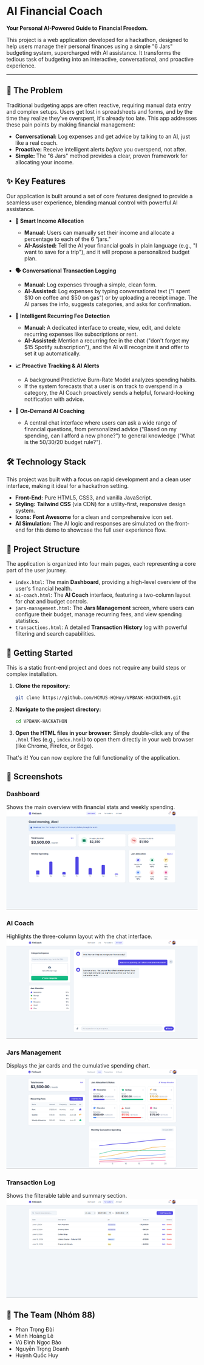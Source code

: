 # AI Financial Coach

**Your Personal AI-Powered Guide to Financial Freedom.**

This project is a web application developed for a hackathon, designed to help users manage their personal finances using a simple "6 Jars" budgeting system, supercharged with AI assistance. It transforms the tedious task of budgeting into an interactive, conversational, and proactive experience.

---

## 🚀 The Problem

Traditional budgeting apps are often reactive, requiring manual data entry and complex setups. Users get lost in spreadsheets and forms, and by the time they realize they've overspent, it's already too late. This app addresses these pain points by making financial management:
*   **Conversational:** Log expenses and get advice by talking to an AI, just like a real coach.
*   **Proactive:** Receive intelligent alerts *before* you overspend, not after.
*   **Simple:** The "6 Jars" method provides a clear, proven framework for allocating your income.

## ✨ Key Features

Our application is built around a set of core features designed to provide a seamless user experience, blending manual control with powerful AI assistance.

*   **🧠 Smart Income Allocation**
    *   **Manual:** Users can manually set their income and allocate a percentage to each of the 6 "jars."
    *   **AI-Assisted:** Tell the AI your financial goals in plain language (e.g., "I want to save for a trip"), and it will propose a personalized budget plan.

*   **🗣️ Conversational Transaction Logging**
    *   **Manual:** Log expenses through a simple, clean form.
    *   **AI-Assisted:** Log expenses by typing conversational text ("I spent $10 on coffee and $50 on gas") or by uploading a receipt image. The AI parses the info, suggests categories, and asks for confirmation.

*   **🔄 Intelligent Recurring Fee Detection**
    *   **Manual:** A dedicated interface to create, view, edit, and delete recurring expenses like subscriptions or rent.
    *   **AI-Assisted:** Mention a recurring fee in the chat ("don't forget my $15 Spotify subscription"), and the AI will recognize it and offer to set it up automatically.

*   **📈 Proactive Tracking & AI Alerts**
    *   A background Predictive Burn-Rate Model analyzes spending habits.
    *   If the system forecasts that a user is on track to overspend in a category, the AI Coach proactively sends a helpful, forward-looking notification with advice.

*   **💬 On-Demand AI Coaching**
    *   A central chat interface where users can ask a wide range of financial questions, from personalized advice ("Based on my spending, can I afford a new phone?") to general knowledge ("What is the 50/30/20 budget rule?").

## 🛠️ Technology Stack

This project was built with a focus on rapid development and a clean user interface, making it ideal for a hackathon setting.

*   **Front-End:** Pure HTML5, CSS3, and vanilla JavaScript.
*   **Styling:** **Tailwind CSS** (via CDN) for a utility-first, responsive design system.
*   **Icons:** **Font Awesome** for a clean and comprehensive icon set.
*   **AI Simulation:** The AI logic and responses are simulated on the front-end for this demo to showcase the full user experience flow.

## 📂 Project Structure

The application is organized into four main pages, each representing a core part of the user journey.

*   `index.html`: The main **Dashboard**, providing a high-level overview of the user's financial health.
*   `ai-coach.html`: The **AI Coach** interface, featuring a two-column layout for chat and budget controls.
*   `jars-management.html`: The **Jars Management** screen, where users can configure their budget, manage recurring fees, and view spending statistics.
*   `transactions.html`: A detailed **Transaction History** log with powerful filtering and search capabilities.

## 🏁 Getting Started

This is a static front-end project and does not require any build steps or complex installation.

1.  **Clone the repository:**
    ```bash
    git clone https://github.com/HCMUS-HQHuy/VPBANK-HACKATHON.git
    ```
2.  **Navigate to the project directory:**
    ```bash
    cd VPBANK-HACKATHON
    ```
3.  **Open the HTML files in your browser:**
    Simply double-click any of the `.html` files (e.g., `index.html`) to open them directly in your web browser (like Chrome, Firefox, or Edge).

That's it! You can now explore the full functionality of the application.

## 📸 Screenshots

### Dashboard
Shows the main overview with financial stats and weekly spending.  
![Dashboard Screenshot](IMAGES/dashboard.png)

### AI Coach
Highlights the three-column layout with the chat interface.  
![AI Coach Screenshot](IMAGES/ai-coach.png)

### Jars Management
Displays the jar cards and the cumulative spending chart.  
![Jars Management Screenshot](IMAGES/jars-managerment.png)

### Transaction Log
Shows the filterable table and summary section.  
![Transaction Log Screenshot](IMAGES/transactions.png)
## 👥 The Team (Nhóm 88)

*   Phan Trọng Đài
*   Minh Hoàng Lê
*   Vũ Đình Ngọc Bảo
*   Nguyễn Trọng Doanh
*   Huỳnh Quốc Huy